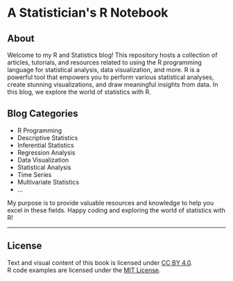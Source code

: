 # A Statistician's R Notebook

## About

Welcome to my R and Statistics blog! This repository hosts a collection of articles, tutorials, and resources related to using the R programming language for statistical analysis, data visualization, and more. R is a powerful tool that empowers you to perform various statistical analyses, create stunning visualizations, and draw meaningful insights from data. In this blog, we explore the world of statistics with R.

## Blog Categories

-   R Programming
-   Descriptive Statistics
-   Inferential Statistics
-   Regression Analysis
-   Data Visualization
-   Statistical Analysis
-   Time Series
-   Multivariate Statistics
-   ...

My purpose is to provide valuable resources and knowledge to help you excel in these fields. Happy coding and exploring the world of statistics with R!

---

## License

Text and visual content of this book is licensed under [CC BY 4.0](https://creativecommons.org/licenses/by/4.0/).  
R code examples are licensed under the [MIT License](https://opensource.org/licenses/MIT).
